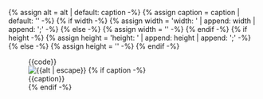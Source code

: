 {% assign alt = alt | default: caption -%}
{% assign caption = caption | default: '' -%}
{% if width -%}
{% assign width = 'width: ' | append: width | append: ';' -%}
{% else -%}
{% assign width = '' -%}
{% endif -%}
{% if height -%}
{% assign height = 'height: ' | append: height | append: ';' -%}
{% else -%}
{% assign height = '' -%}
{% endif -%}


<figure class="code-and-image {{class}}">
  <div class="{{code-class}}">
    {{code}}
  </div>
  <div>
    <img src="/assets/images/docs/{{image}}" class="{{img-class}}" alt="{{alt | escape}}" style="{{width}} {{height}}">
     {% if caption -%}
     <figcaption class="figure-caption {{figcaption-class}}">
       {{caption}}
     </figcaption>
    {% endif -%}
  </div>
</figure>

